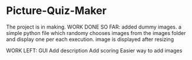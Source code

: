 # Picture-Quiz-Maker

The project is in making.
WORK DONE SO FAR:
added dummy images.
a simple python file which randomy chooses images from the images folder and display one per each execution.
image is displayed after resizing



WORK LEFT:
GUI
Add description
Add scoring
Easier way to add images
